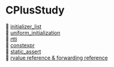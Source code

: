 # CPlusStudy

👀 <a href="md/initializer_list.md">initializer_list</a> <br>
👀 <a href="md/uniform_initialization.md">uniform_initialization</a> <br>
👀 <a href="md/rtti.md">rtti</a> <br>
👀 <a href="md/constexpr.md">constexpr</a> <br>
👀 <a href="md/static_assert.md">static_assert</a> <br>
👀 <a href="md/rvalue_reference.md">rvalue reference & forwarding reference</a>
